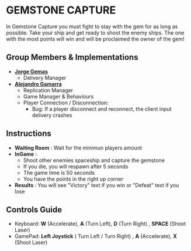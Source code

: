 ﻿# GEMSTONE CAPTURE 
In Gemstone Capture you must fight to stay with the gem for as long as possible. Take your ship and get ready to shoot the enemy ships. The one with the most points will win and will be proclaimed the owner of the gem!

## Group Members & Implementations

- [**Jorge Gemas**](https://github.com/jorgegh2) 
  - Delivery Manager 
- [**Alejandro Gamarra**](https://github.com/alejandro61299)
  - Replication Manager
  - Game Manager & Behaviours
  - Player Connection / Disconnection: 
    - Bug: If a player disconnect and reconnect, the client input delivery crashes

## Instructions

- **Waiting Room** : Wait for the minimun players amount
- **InGame** :  
  - Shoot other enemies spaceship and capture the gemstone
  -  If you die, you will respawn after 5 seconds
  - The game time is 50 seconds
  - You have the points in the right up corner
 - **Results** :  You will see "Victory" text if you win or "Defeat" text if you lose
 
## Controls Guide

  - Keyboard: **W** (Accelerate), **A** (Turn Left), **D** (Turn Right) , **SPACE** (Shoot Laser)
  - GamePad: **Left Joystick** ( Turn Left / Turn Right) , **A** (Accelerate), **X** (Shoot Laser)



